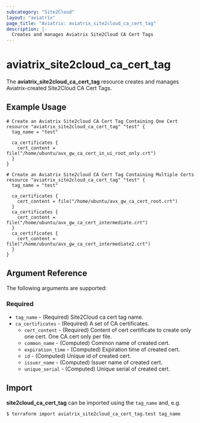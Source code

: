```yaml
---
subcategory: "Site2Cloud"
layout: "aviatrix"
page_title: "Aviatrix: aviatrix_site2cloud_ca_cert_tag"
description: |-
  Creates and manages Aviatrix Site2Cloud CA Cert Tags
---
```


# aviatrix_site2cloud_ca_cert_tag

The **aviatrix_site2cloud_ca_cert_tag** resource creates and manages Aviatrix-created Site2Cloud CA Cert Tags.

## Example Usage

```hcl
# Create an Aviatrix Site2cloud CA Cert Tag Containing One Cert
resource "aviatrix_site2cloud_ca_cert_tag" "test" {
  tag_name = "test"
  
  ca_certificates {
    cert_content = file("/home/ubuntu/avx_gw_ca_cert_in_ui_root_only.crt")
  }
}
```
```hcl
# Create an Aviatrix Site2cloud CA Cert Tag Containing Multiple Certs
resource "aviatrix_site2cloud_ca_cert_tag" "test" { 
  tag_name = "test"

  ca_certificates {
    cert_content = file("/home/ubuntu/avx_gw_ca_cert_root.crt")
  }
  ca_certificates {
    cert_content = file("/home/ubuntu/avx_gw_ca_cert_intermediate.crt")
  }
  ca_certificates {
    cert_content = file("/home/ubuntu/avx_gw_ca_cert_intermediate2.crt")
  }
}
```

## Argument Reference

The following arguments are supported:

### Required
* `tag_name` - (Required) Site2Cloud ca cert tag name.
* `ca_certificates` - (Required) A set of CA certificates.
  * `cert_content` - (Required) Content of cert certificate to create only one cert. One CA cert only per file.
  * `common_name` - (Computed) Common name of created cert.
  * `expiration_time` - (Computed) Expiration time of created cert.
  * `id` - (Computed) Unique id of created cert.
  * `issuer_name` - (Computed) Issuer name of created cert.
  * `unique_serial` - (Computed) Unique serial of created cert.

## Import

**site2cloud_ca_cert_tag** can be imported using the `tag_name` and, e.g.

```
$ terraform import aviatrix_site2cloud_ca_cert_tag.test tag_name
```
